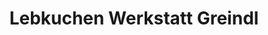 ---
title: "Lebkuchen Werkstatt Greindl"
url: /passau/lebkuchen-werkstatt-greindl/
shop: Süßwaren
---